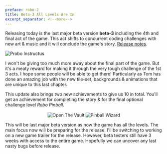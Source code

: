 ```yaml
---
preface: robo-2
title: Beta-3 All Levels Are In
excerpt_separator: <!--more-->
---
```

Releasing today is the last major beta version **beta-3** including the 4th and final act of the game. This act shifts to concurrent coding challenges with new art & music and it will conclude the game's story. [Release notes](https://github.com/big-ab-games/robo-instructus/releases/tag/beta-3).

![](https://user-images.githubusercontent.com/2331607/58762962-62ea2980-854d-11e9-8666-c54f73b36446.jpg "Probo Instructus")
<!--more-->

I won't be giving too much more away about the final part of the game. But it's a meaty reward for making it through the very tough challenge of the 1st 3 acts. I hope some people will be able to get there! Particularly as Tom has done an amazing job with the new tile-set, backgrounds & animations that are unique to this last chapter.

This update also brings two new achievements to give us 10 in total. You'll get an achievement for completing the story & for the final optional challenge level _Robo Pinball_.

<p align="center">
  <img align="center"
    src="https://user-images.githubusercontent.com/2331607/58763036-105d3d00-854e-11e9-9ecd-5477019ae5f3.jpg"
    title="Open The Vault" />
  <img align="center"
    src="https://user-images.githubusercontent.com/2331607/58763039-1a7f3b80-854e-11e9-8cdc-16c03728f6a9.png"
    title="Pinball Wizard" />
</p>

This will be last major beta version as now the game has all the levels. The main focus now will be preparing for the release. I'll be switching to working on a new game trailer for the release. However, beta testers still have 3 weeks with access to the entire game. Hopefully we can uncover any last nasty bugs before release.
